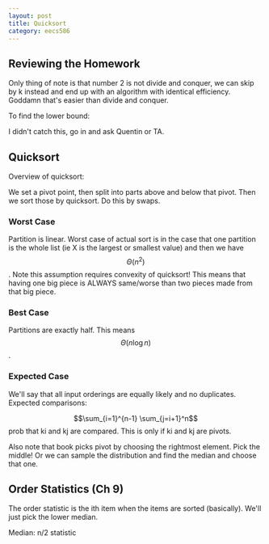 ```yaml
---
layout: post
title: Quicksort
category: eecs586
---
```

## Reviewing the Homework
Only thing of note is that number 2 is not divide and conquer, we can skip by k instead and end up with an algorithm with identical efficiency. Goddamn that's easier than divide and conquer.

To find the lower bound:

I didn't catch this, go in and ask Quentin or TA.

## Quicksort
Overview of quicksort:

We set a pivot point, then split into parts above and below that pivot. Then we sort those by quicksort. Do this by swaps.

### Worst Case
Partition is linear. Worst case of actual sort is in the case that one partition is the whole list (ie X is the largest or smallest value) and then we have $$\Theta(n^2)$$. Note this assumption requires convexity of quicksort! This means that having one big piece is ALWAYS same/worse than two pieces made from that big piece. 

### Best Case
Partitions are exactly half. This means $$\Theta(n \log n)$$. 

### Expected Case
We'll say that all input orderings are equally likely and no duplicates. Expected comparisons:

$$\sum_{i=1}^{n-1} \sum_{j=i+1}^n$$ prob that ki and kj are compared. This is only if ki and kj are pivots.

Also note that book picks pivot by choosing the rightmost element. Pick the middle! Or we can sample the distribution and find the median and choose that one.

## Order Statistics (Ch 9)
The order statistic is the ith item when the items are sorted (basically). We'll just pick the lower median. 

Median: n/2 statistic
